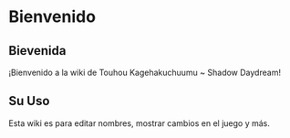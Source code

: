 # Bienvenido
## Bievenida
¡Bienvenido a la wiki de Touhou Kagehakuchuumu ~ Shadow Daydream!
## Su Uso
Esta wiki es para editar nombres, mostrar cambios en el juego y más.
